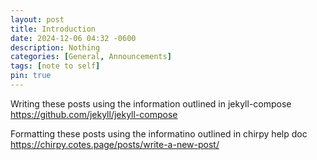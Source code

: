 ```yaml
---
layout: post
title: Introduction
date: 2024-12-06 04:32 -0600
description: Nothing
categories: [General, Announcements]
tags: [note to self]
pin: true
---
```

Writing these posts using the information outlined in jekyll-compose
https://github.com/jekyll/jekyll-compose

Formatting these posts using the informatino outlined in chirpy help doc
https://chirpy.cotes.page/posts/write-a-new-post/
